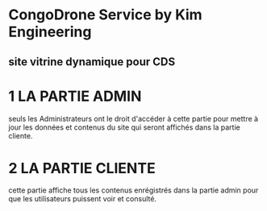 # CongoDrone Service by Kim Engineering
## site vitrine dynamique pour CDS

# 1 LA PARTIE ADMIN
seuls les Administrateurs ont le droit d'accéder à cette partie pour mettre à jour les données et contenus du site qui seront affichés dans la partie cliente.

# 2 LA PARTIE CLIENTE
cette partie affiche tous les contenus enrégistrés dans la partie admin pour que les utilisateurs puissent voir et consulté.
